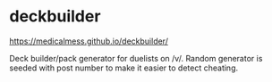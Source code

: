 # deckbuilder

https://medicalmess.github.io/deckbuilder/

Deck builder/pack generator for duelists on /v/.
Random generator is seeded with post number to 
make it easier to detect cheating.